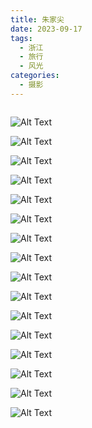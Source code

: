 ```yaml
---
title: 朱家尖
date: 2023-09-17
tags:
  - 浙江
  - 旅行
  - 风光
categories:
  - 摄影
---
```


<img src="https://blog-1321452376.cos.ap-shanghai.myqcloud.com/%E6%91%84%E5%BD%B1%2F%E6%9C%B1%E5%AE%B6%E5%B0%96%2Fhaou-1047060.jpg" alt="">

<!-- more -->

![Alt Text](https://blog-1321452376.cos.ap-shanghai.myqcloud.com/%E6%91%84%E5%BD%B1%2F%E6%9C%B1%E5%AE%B6%E5%B0%96%2Fhaou-1046780.jpg)

![Alt Text](https://blog-1321452376.cos.ap-shanghai.myqcloud.com/%E6%91%84%E5%BD%B1%2F%E6%9C%B1%E5%AE%B6%E5%B0%96%2Fhaou-1046826.jpg)

![Alt Text](https://blog-1321452376.cos.ap-shanghai.myqcloud.com/%E6%91%84%E5%BD%B1%2F%E6%9C%B1%E5%AE%B6%E5%B0%96%2Fhaou-1046834.jpg)

![Alt Text](https://blog-1321452376.cos.ap-shanghai.myqcloud.com/%E6%91%84%E5%BD%B1%2F%E6%9C%B1%E5%AE%B6%E5%B0%96%2Fhaou-1046846.jpg)

![Alt Text](https://blog-1321452376.cos.ap-shanghai.myqcloud.com/%E6%91%84%E5%BD%B1%2F%E6%9C%B1%E5%AE%B6%E5%B0%96%2Fhaou-1046856.jpg)

![Alt Text](https://blog-1321452376.cos.ap-shanghai.myqcloud.com/%E6%91%84%E5%BD%B1%2F%E6%9C%B1%E5%AE%B6%E5%B0%96%2Fhaou-1046923.jpg)

![Alt Text](https://blog-1321452376.cos.ap-shanghai.myqcloud.com/%E6%91%84%E5%BD%B1%2F%E6%9C%B1%E5%AE%B6%E5%B0%96%2Fhaou-1046933.jpg)

![Alt Text](https://blog-1321452376.cos.ap-shanghai.myqcloud.com/%E6%91%84%E5%BD%B1%2F%E6%9C%B1%E5%AE%B6%E5%B0%96%2Fhaou-1046945.jpg)

![Alt Text](https://blog-1321452376.cos.ap-shanghai.myqcloud.com/%E6%91%84%E5%BD%B1%2F%E6%9C%B1%E5%AE%B6%E5%B0%96%2Fhaou-1046954.jpg)

![Alt Text](https://blog-1321452376.cos.ap-shanghai.myqcloud.com/%E6%91%84%E5%BD%B1%2F%E6%9C%B1%E5%AE%B6%E5%B0%96%2Fhaou-1046955.jpg)

![Alt Text](https://blog-1321452376.cos.ap-shanghai.myqcloud.com/%E6%91%84%E5%BD%B1%2F%E6%9C%B1%E5%AE%B6%E5%B0%96%2Fhaou-1046963.jpg)

![Alt Text](https://blog-1321452376.cos.ap-shanghai.myqcloud.com/%E6%91%84%E5%BD%B1%2F%E6%9C%B1%E5%AE%B6%E5%B0%96%2Fhaou-1046969.jpg)

![Alt Text](https://blog-1321452376.cos.ap-shanghai.myqcloud.com/%E6%91%84%E5%BD%B1%2F%E6%9C%B1%E5%AE%B6%E5%B0%96%2Fhaou-1046970.jpg)

![Alt Text](https://blog-1321452376.cos.ap-shanghai.myqcloud.com/%E6%91%84%E5%BD%B1%2F%E6%9C%B1%E5%AE%B6%E5%B0%96%2Fhaou-1046975.jpg)

![Alt Text](https://blog-1321452376.cos.ap-shanghai.myqcloud.com/%E6%91%84%E5%BD%B1%2F%E6%9C%B1%E5%AE%B6%E5%B0%96%2Fhaou-1046980.jpg)

![Alt Text](https://blog-1321452376.cos.ap-shanghai.myqcloud.com/%E6%91%84%E5%BD%B1%2F%E6%9C%B1%E5%AE%B6%E5%B0%96%2Fhaou-1047051.jpg)
